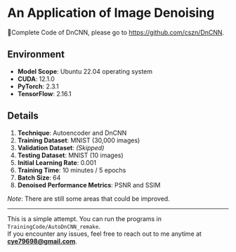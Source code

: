 # An Application of Image Denoising
🌺Complete Code of DnCNN, please go to https://github.com/cszn/DnCNN.

## Environment  
- **Model Scope**: Ubuntu 22.04 operating system  
- **CUDA**: 12.1.0  
- **PyTorch**: 2.3.1  
- **TensorFlow**: 2.16.1  

## Details  
1. **Technique**: Autoencoder and DnCNN  
2. **Training Dataset**: MNIST (30,000 images)  
3. **Validation Dataset**: *(Skipped)*  
4. **Testing Dataset**: MNIST (10 images)  
5. **Initial Learning Rate**: 0.001  
6. **Training Time**: 10 minutes / 5 epochs  
7. **Batch Size**: 64  
8. **Denoised Performance Metrics**: PSNR and SSIM  

*Note*: There are still some areas that could be improved.

---

This is a simple attempt. You can run the programs in `TrainingCode/AutoDnCNN_remake`.  
If you encounter any issues, feel free to reach out to me anytime at **cye79698@gmail.com**.
